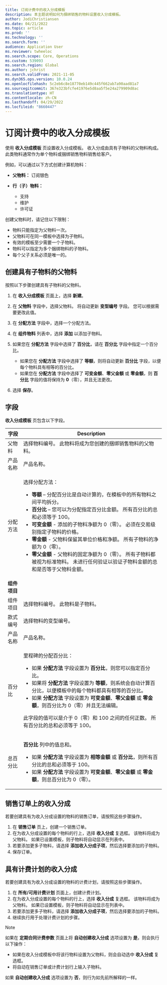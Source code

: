 ```yaml
---
title: 订阅计费中的收入分成模板
description: 本主题说明如何为捆绑销售的物料设置收入分成模板。
author: JodiChristiansen
ms.date: 04/21/2022
ms.topic: article
ms.prod: ''
ms.technology: ''
ms.search.form: ''
audience: Application User
ms.reviewer: twheeloc
ms.search.scope: Core, Operations
ms.custom: 539093
ms.search.region: Global
ms.author: jchrist
ms.search.validFrom: 2021-11-05
ms.dyn365.ops.version: 10.0.24
ms.openlocfilehash: 5c2eb6c8e18770eb149c445f662ab7a90aad81a7
ms.sourcegitcommit: 367e323bfcfe41976e5d8aa5f5e24a279909d8ac
ms.translationtype: HT
ms.contentlocale: zh-CN
ms.lasthandoff: 04/29/2022
ms.locfileid: "8660447"
---
```

# <a name="revenue-split-templates-in-subscription-billing"></a>订阅计费中的收入分成模板

使用 **收入分成模板** 页设置收入分成模板。 收入分成由具有子物料的父物料构成。 此类物料通常作为单个物料或捆绑销售物料销售给客户。

例如，可以通过以下方式创建计算机物料：

- **父物料：** 订阅银色
- **行（子）物料：**

    - 支持
    - 维护
    - 许可证

创建父物料时，请记住以下限制：

- 物料只能指定为父物料一次。
- 父物料可在同一模板中选择为子物料。
- 有效的模板至少需要一个子物料。
- 物料可以指定为多个捆绑物料的子物料。
- 每个父子关系必须是唯一的。

## <a name="create-a-parent-item-that-has-child-items"></a>创建具有子物料的父物料

按照以下步骤创建具有子物料的父物料。

1. 在 **收入分成模板** 页面上，选择 **新建**。
1. 在 **父物料** 字段中，选择父物料。 将自动更新 **变型编号** 字段。 您可以根据需要更改此值。
1. 在 **分配方法** 字段中，选择一个分配方法。
1. 在 **组件物料** 列表中，选择 **添加** 以添加子物料。
1. 如果您在 **分配方法** 字段中选择了 **百分比**，请在 **百分比** 字段中指定一个百分比。

    - 如果您在 **分配方法** 字段中选择了 **等额**，则将自动更新 **百分比** 字段，以便每个物料具有相等的百分比。
    - 如果您在 **分配方法** 字段中选择了 **可变金额**、**零父金额** 或 **零金额**，则 **百分比** 字段的值将保持为 **0**（零），并且无法更改。

1. 选择 **保存**。

## <a name="fields"></a>字段

**收入分成模板** 页包含以下字段。

| 字段 | Description |
|-------|-------------|
| 父物料 | 选择物料编号。 此物料将成为您创建的捆绑销售物料的父物料。 |
| 产品名称 | 产品名称。 |
| 分配方法 | <p>选择分配方法：</p><ul><li>**等额** – 分配百分比是自动计算的，在模板中的所有物料之间平均拆分。</li><li>**百分比** – 您可以为分配指定百分比金额。 所有百分比的总和必须等于 100。</li><li>**可变金额** - 添加的子物料净额为 0（零）。 必须在交易级别指定子物料的价格。</li><li>**零金额** - 父物料保留其单位价格和净额。 所有子物料的净额为 0（零）。</li><li>**零父金额** - 父物料的固定净额为 0（零）。 所有子物料都被视为标准物料。 未进行任何验证以验证子物料金额的总和是否等于父物料金额。</li></ul> |
| **组件项目** | |
| 组件项目 | 选择物料编号。 此物料是子物料。 |
| 款式编号 | 选择物料的变型编号。 |
| 产品名称 | 产品名称。 |
| 百分比 | <p>里程碑的分配百分比：</p><ul><li>如果 **分配方法** 字段设置为 **百分比**，则您可以指定百分比。</li><li>如果将 **分配方法** 字段设置为 **等额**，则系统会自动计算百分比，以便模板中的每个物料都具有相等的百分比。</li><li>如果 **分配方法** 字段设置为 **可变金额**、**零父金额** 或 **零金额**，则百分比为 0（零）并且无法编辑。</li></ul><p>此字段的值可以是介于 0（零）和 100 之间的任何正数。 所有百分比的总和必须等于 100。</p> |
| 总百分比 | <p>**百分比** 列中的值总和。</p><ul><li>如果 **分配方法** 字段设置为 **相等金额** 或 **百分比**，则所有百分比的总和必须等于 100。</li><li>如果 **分配方法** 字段设置为 **可变金额**、**零父金额** 或 **零金额**，则总百分比为 0（零）。</li></ul> |

## <a name="revenue-split-on-a-sales-order"></a>销售订单上的收入分成

若要创建具有为收入分成设置的物料的销售订单，请按照这些步骤操作。

1. 在 **销售订单** 页上，创建一个销售订单。
2. 在为收入分成设置的每个物料的行上，选择 **收入分成** 复选框。 该物料将成为父物料。 如果已设置模板，则子物料将自动显示在列表中。
3. 若要添加更多子物料，请选择 **添加收入分成子项**，然后选择要添加的子物料。
4. 保存订单。

## <a name="revenue-split-with-billing-schedules"></a>具有计费计划的收入分成

若要创建具有为收入分成设置的物料的计费计划，请按照这些步骤操作。

1. 在 **所有/可用计费计划** 页面上，创建计费计划。
2. 在为收入分成设置的每个物料的行上，选择 **收入分成** 复选框。 该物料将成为父物料。 如果已设置模板，则子物料将自动显示在列表中。
3. 若要添加更多子物料，请选择 **添加收入分成子项**，然后选择要添加的子物料。
4. 继续执行用于处理计费计划的步骤。

> [!NOTE]
> 如果在 **定期合同计费参数** 页面上将 **自动创建收入分成** 选项设置为 **是**，则会执行以下操作：
>
> - 如果在收入分成模板中将该行物料设置为父物料，则会自动选中 **收入分成** 复选框。
> - 将自动在销售订单或计费计划行上输入子物料。
>
> 如果 **自动创建收入分成** 选项设置为 **否**，则行为如先前所解释的一样。
